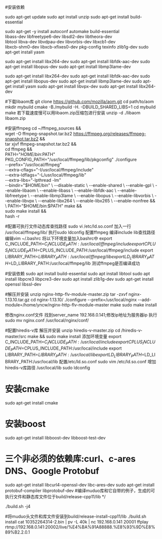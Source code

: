#安装依赖

sudo apt-get update
sudo apt install unzip
sudo apt-get install build-essential 

sudo apt-get -y install autoconf automake build-essential \
libass-dev libfreetype6-dev libsdl2-dev libtheora-dev \
libtool libva-dev libvdpau-dev libvorbis-dev libxcb1-dev \
libxcb-shm0-dev libxcb-xfixes0-dev pkg-config texinfo zlib1g-dev
sudo apt-get install yasm

sudo apt-get install libx264-dev
sudo apt-get install libfdk-aac-dev
sudo apt-get install libopus-dev
sudo apt-get install libmp3lame-dev

sudo apt-get install libx264-dev
sudo apt-get install libfdk-aac-dev
sudo apt-get install libopus-dev
sudo apt-get install libmp3lame-dev
sudo apt-get install yasm
sudo apt-get install libvpx-dev
sudo apt-get install libx264-dev

#下载libaom库
git clone https://github.com/mozilla/aom.git
cd path/to/aom
mkdir mybuild
cmake -B./mybuild -H. -DBUILD_SHARED_LIBS=1
cd mybuild
make
若下载速度慢可以用libaom.zip压缩包进行安装
unzip -d ./libaom libaom.zip

#安装ffmpeg
cd ~/ffmpeg_sources && \
wget -O ffmpeg-snapshot.tar.bz2 https://ffmpeg.org/releases/ffmpeg-snapshot.tar.bz2 && \
tar xjvf ffmpeg-snapshot.tar.bz2 && \
cd ffmpeg && \
PATH="$HOME/bin:$PATH" PKG_CONFIG_PATH="/usr/local/ffmpeg/lib/pkgconfig"
 ./configure \
--prefix="/usr/local/ffmpeg" \
--extra-cflags="-I/usr/local/ffmpeg/include" \
--extra-ldflags="-L/usr/local/ffmpeg/lib" \
--extra-libs="-lpthread -lm" \
--bindir="$HOME/bin" \
--disable-static \
--enable-shared \
--enable-gpl \
--enable-libaom \
--enable-libass \
--enable-libfdk-aac \
--enable-libfreetype \
--enable-libmp3lame \
--enable-libopus \
--enable-libvorbis \
--enable-libvpx \
--enable-libx264 \
--enable-libx265 \
--enable-nonfree && \
PATH="$HOME/bin:$PATH" make && \
sudo make install && \
hash -r

#配置可执行文件动态库查找路径
sudo vi /etc/ld.so.conf 加入一行 /usr/local/ffmpeg/lib/ 执行sudo ldconfig
配置ffmpeg 编译include lib查找路径
编辑vim ~/.bashrc
将以下环境变量加入bashrc中
export C_INCLUDE_PATH=$C_INCLUDE_PATH:/usr/local/ffmpeg/include
export CPLUS_INCLUDE_PATH=$CPLUS_INCLUDE_PATH:/usr/local/ffmpeg/include
export LIBRARY_PATH=$LIBRARY_PATH:/usr/local/ffmpeg/lib
export LD_LIBRARY_PATH=$LD_LIBRARY_PATH:/usr/local/ffmpeg/lib
测试ffmpeg是否编译成功

#安装依赖
sudo apt install build-essential
sudo apt install libtool
sudo apt install libpcre3 libpcre3-dev
sudo apt install zlib1g-dev
sudo apt-get install openssl libssl-dev

#解压并安装
unzip nginx-http-flv-module-master.zip
tar -zxvf nginx-1.13.10.tar.gz
cd nginx-1.13.10/
./configure --prefix=/usr/local/nginx --add-module=/home/yncw/nginx-http-flv-module-master
make 
sudo make install

修改nginx.conf文件  找到server_name 192.168.0.141;修改ip地址为服务器ip
执行 sudo mv nginx.conf /usr/local/nginx/conf/

#配置hiredis-v库
解压并安装
unzip hiredis-v-master.zip
cd /hiredis-v-master/src
make && sudo make install
添加环境变量
export C_INCLUDE_PATH=$C_INCLUDE_PATH:/usr/local/include
export CPLUS_INCLUDE_PATH=$CPLUS_INCLUDE_PATH:/usr/local/include
export LIBRARY_PATH=$LIBRARY_PATH:/usr/local/lib
export LD_LIBRARY_PATH=$LD_LIBRARY_PATH:/usr/local/lib
配置/etc/ld.so.conf
sudo vim /etc/ld.so.conf 增加hiredis-v库路径 /usr/local/lib
sudo ldconfig

# 安装cmake
sudo apt-get install cmake 
# 安装boost
sudo apt-get install libboost-dev libboost-test-dev
# 三个非必须的依赖库:curl、c-ares DNS、Google Protobuf  
sudo apt-get install libcurl4-openssl-dev libc-ares-dev
sudo apt-get install protobuf-compiler libprotobuf-dev
#编译muduo库和它自带的例子，生成的可执行文件和静态库文件位于build/release-cpp11/lib */

./build.sh -j4

#将muduo头文件和库文件安装到build/release-install-cpp11/lib
./build.sh install 
cat 10352264314-2.bin | pv -L 40k | nc 192.168.0.141 20001
ffplay rtmp://192.168.0.141:20002/live/%E4%BA%91A88888.%E8%93%9D%E8%89%B2.2.0.1